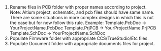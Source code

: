 1) Rename files in PCB folder with proper names according to project.
	   Note: Altium project, schematic, and  pcb files should have same name.
	   There are some situations in more complex designs in which this is not the
	   case but for now follow this rule.
	   Example: Template.PcbDoc -> YourProjectName.PcbDoc
				Template.PrjPCB -> YourProjectName.PrjPCB
				Template.SchDoc -> YourProjectName.SchDoc
2) Populate Firmware folder with appropriate CCS/TrueStudio/Etc files.
3) Populate Document folder with appropriate documents files for project.
